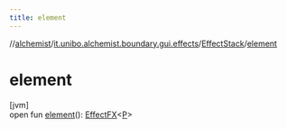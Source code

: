 ```yaml
---
title: element
---
```

//[alchemist](../../../index.html)/[it.unibo.alchemist.boundary.gui.effects](../index.html)/[EffectStack](index.html)/[element](element.html)



# element



[jvm]\
open fun [element](element.html)(): [EffectFX](../-effect-f-x/index.html)<[P](../../it.unibo.alchemist.boundary.gui.effects.json/-effect-serializer/effect-from-file.html)>




